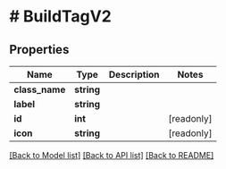 # # BuildTagV2

## Properties

Name | Type | Description | Notes
------------ | ------------- | ------------- | -------------
**class_name** | **string** |  |
**label** | **string** |  |
**id** | **int** |  | [readonly]
**icon** | **string** |  | [readonly]

[[Back to Model list]](../../README.md#models) [[Back to API list]](../../README.md#endpoints) [[Back to README]](../../README.md)
